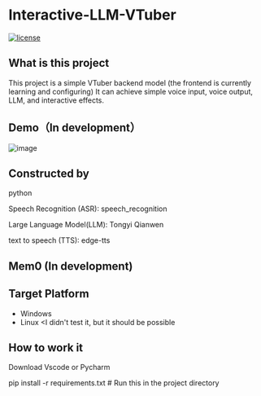 # Interactive-LLM-VTuber

[![license](https://img.shields.io/github/license/toke648/Interactive-LLM-VTuber)](https://github.com/toke648/Interactive-LLM-VTuber/main/LICENSE) 

## What is this project
This project is a simple VTuber backend model (the frontend is currently learning and configuring)
It can achieve simple voice input, voice output, LLM, and interactive effects.

## Demo（In development）
![image](https://github.com/user-attachments/assets/2b5378ce-fe18-44d4-8a1f-ddb76b5ffda6)

## Constructed by
<div>
  <p>python</p>
  <p>Speech Recognition (ASR): speech_recognition</p>
  <p>Large Language Model(LLM): Tongyi Qianwen</p>
  <p>text to speech (TTS): edge-tts</p>
</div>

## Mem0 (In development)


## Target Platform

- Windows
- Linux  <I didn't test it, but it should be possible

## How to work it
<p>Download Vscode or Pycharm</p>

pip install -r requirements.txt # Run this in the project directory 
